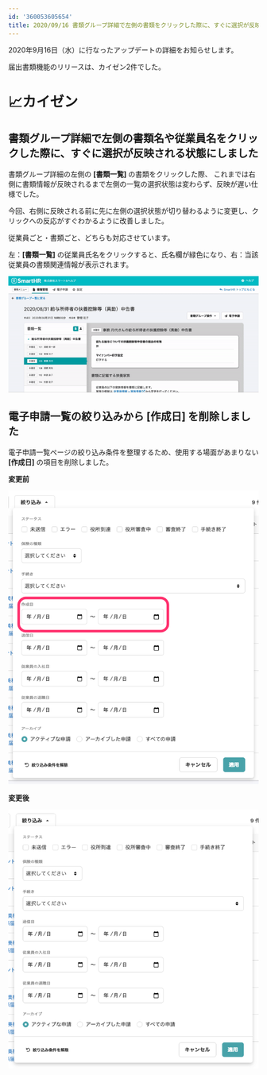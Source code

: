 ```yaml
---
id: '360053605654'
title: 2020/09/16 書類グループ詳細で左側の書類をクリックした際に、すぐに選択が反映された状態にしました 他1件
---
```

2020年9月16日（水）に行なったアップデートの詳細をお知らせします。

届出書類機能のリリースは、カイゼン2件でした。

# 📈カイゼン

## 書類グループ詳細で左側の書類名や従業員名をクリックした際に、すぐに選択が反映される状態にしました

書類グループ詳細の左側の **\[書類一覧\]** の書類をクリックした際、 これまでは右側に書類情報が反映されるまで左側の一覧の選択状態は変わらず、反映が遅い仕様でした。

今回、右側に反映される前に先に左側の選択状態が切り替わるように変更し、クリックへの反応がすぐわかるように改善しました。

従業員ごと・書類ごと、どちらも対応させています。

左：**\[書類一覧\]** の従業員氏名をクリックすると、氏名欄が緑色になり、右：当該従業員の書類関連情報が表示されます。

![ezgif-3-306d9436d5e9.gif](./ezgif-3-306d9436d5e9.gif)

## 電子申請一覧の絞り込みから \[作成日\] を削除しました

電子申請一覧ページの絞り込み条件を整理するため、使用する場面があまりない **\[作成日\]** の項目を削除しました。

**変更前**

![727ea026-c5a3-4b07-aff9-1dc0c6d3d030.png](./727ea026-c5a3-4b07-aff9-1dc0c6d3d030.png)

**変更後**

![3f442d2a-4640-46a2-a2c7-046445fe7e20.png](./3f442d2a-4640-46a2-a2c7-046445fe7e20.png)
